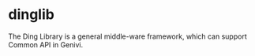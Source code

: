 # dinglib
The Ding Library is a general middle-ware framework, which can support Common API in Genivi.
